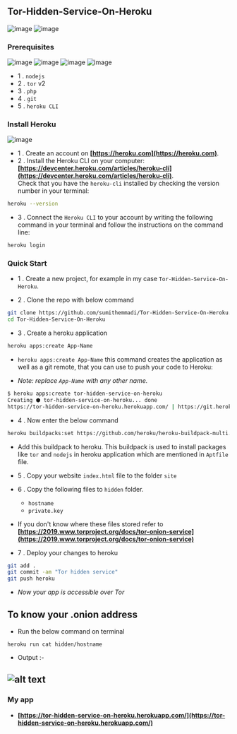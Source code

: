 ## Tor-Hidden-Service-On-Heroku
![image](https://img.shields.io/badge/Heroku-430098?style=for-the-badge&logo=heroku&logoColor=white) ![image](https://img.shields.io/badge/Tor-7D4698?style=for-the-badge&logo=Tor-Browser&logoColor=white)
### Prerequisites
![image](https://img.shields.io/badge/Node.js-339933?style=for-the-badge&logo=nodedotjs&logoColor=white) ![image](https://img.shields.io/badge/PHP-777BB4?style=for-the-badge&logo=php&logoColor=white) ![image](https://img.shields.io/badge/git-000000?style=for-the-badge&logo=git&logoColor=white) ![image](https://img.shields.io/badge/Tor-7D4698?style=for-the-badge&logo=Tor-Browser&logoColor=white) 
- 1 . `nodejs`
- 2 . `tor` v2 
- 3 . `php`
- 4 . `git`
- 5 . `heroku CLI`


### Install Heroku
![image](https://img.shields.io/badge/Heroku-430098?style=for-the-badge&logo=heroku&logoColor=white)

- 1 . Create an account on  **[https://heroku.com](https://heroku.com)**.
- 2 . Install the Heroku CLI on your computer: <br/>**[https://devcenter.heroku.com/articles/heroku-cli](https://devcenter.heroku.com/articles/heroku-cli)**. 
<br/>Check that you have the `heroku-cli` installed by checking the version number in your terminal:
```bash
heroku --version
```
- 3 . Connect the `Heroku CLI` to your account by writing the following command in your terminal and follow the instructions on the command line:
```bash
heroku login
```

### Quick Start

- 1 . Create a new project, for example in my case  `Tor-Hidden-Service-On-Heroku`.

- 2 . Clone the repo with below command
```bash
git clone https://github.com/sumithemmadi/Tor-Hidden-Service-On-Heroku.git
cd Tor-Hidden-Service-On-Heroku
```
- 3 . Create a heroku application
```bash
heroku apps:create App-Name
```
-  `heroku apps:create App-Name` this command creates the application as well as a git remote, that you can use to push your code to Heroku:
 
-  _Note: replace `App-Name` with  any other name._
```bash
$ heroku apps:create tor-hidden-service-on-heroku
Creating ⬢ tor-hidden-service-on-heroku... done
https://tor-hidden-service-on-heroku.herokuapp.com/ | https://git.heroku.com/tor-hidden-service-on-heroku.git
```
- 4 . Now enter the below command

```bash
heroku buildpacks:set https://github.com/heroku/heroku-buildpack-multi.git
```
- Add this buildpack to heroku.
This buildpack is used to install packages like  `tor` and `nodejs` in heroku application which are mentioned in  `Aptfile` file.

- 5 . Copy your website `index.html` file to the folder `site`</br>

- 6 . Copy the following files to `hidden` folder.</br> 

   - `hostname`
   - `private.key`


- If you don't know where these files stored refer to **[https://2019.www.torproject.org/docs/tor-onion-service](https://2019.www.torproject.org/docs/tor-onion-service)**
  

- 7 . Deploy your changes to heroku
```bash
git add .
git commit -am "Tor hidden service"
git push heroku
```

- _Now your app is accessible over Tor_
## To know your .onion address
- Run the below command on terminal
```
heroku run cat hidden/hostname
```
- Output :-

![alt text](output.jpg)
- 
### My app

-  **[https://tor-hidden-service-on-heroku.herokuapp.com/](https://tor-hidden-service-on-heroku.herokuapp.com/)**
  
